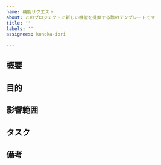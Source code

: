 ```yaml
---
name: 機能リクエスト
about: このプロジェクトに新しい機能を提案する際のテンプレートです
title: ''
labels: ''
assignees: konoka-iori

---
```


## 概要
<!-- Issueの概要を記載してください。 -->
<!-- 例： `/ping`コマンドの実装 -->

## 目的
<!-- なぜこの機能がほしいのか、この機能を通じてどういうことができるようになりたいか、などを記載してください。-->
<!-- 例： pingコマンドがあることによってBOTの生存確認を行い、応答が遅い場合の原因究明をやりやすくする。 -->

## 影響範囲
<!-- この機能の実装によってほかの機能に影響を与える場合は記載してください。-->

## タスク
<!-- このIssueを達成するにあたってタスクがあれば記載してください。 -->

## 備考
<!-- なにか補足したいことがあれば記載してください。 -->
